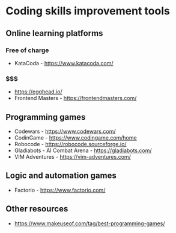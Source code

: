 # Coding skills improvement tools
## Online learning platforms
### Free of charge
- KataCoda - https://www.katacoda.com/
### $$$
- https://egghead.io/
- Frontend Masters - https://frontendmasters.com/

## Programming games
- Codewars - https://www.codewars.com/
- CodinGame - https://www.codingame.com/home
- Robocode - https://robocode.sourceforge.io/
- Gladiabots - AI Combat Arena - https://gladiabots.com/
- VIM Adventures - https://vim-adventures.com/

## Logic and automation games
- Factorio - https://www.factorio.com/

## Other resources
- https://www.makeuseof.com/tag/best-programming-games/
